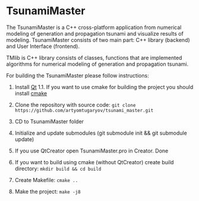 # TsunamiMaster

The TsunamiMaster is a C++ cross-platform application from numerical modeling of generation and propagation tsunami and
visualize results of modeling.
TsunamiMaster consists of two main part: C++ library (backend) and User Interface (frontend).

TMlib is C++ library consists of classes, functions that are implemented algorithms for numerical modeling of generation
and propagation tsunami.

For building the TsunamiMaster please follow instructions:

1. Install [Qt](http://doc.qt.io/qt-5/gettingstarted.html)
    1.1. If you want to use cmake for building the project you should install [cmake](https://cmake.org/download/)

2. Clone the repository with source code: `git clone https://github.com/artyomtugaryov/tsunami_master.git`

3. CD to TsunamiMaster folder

4. Initialize and update submodules (git submodule init && git submodule update)

5. If you use QtCreator open TsunamiMaster.pro in Creator. Done

6. If you want to build using cmake (without QtCreator) create build directory: `mkdir build && cd build`

7. Create Makefile: `cmake ..`

8. Make the project: `make -j8`

